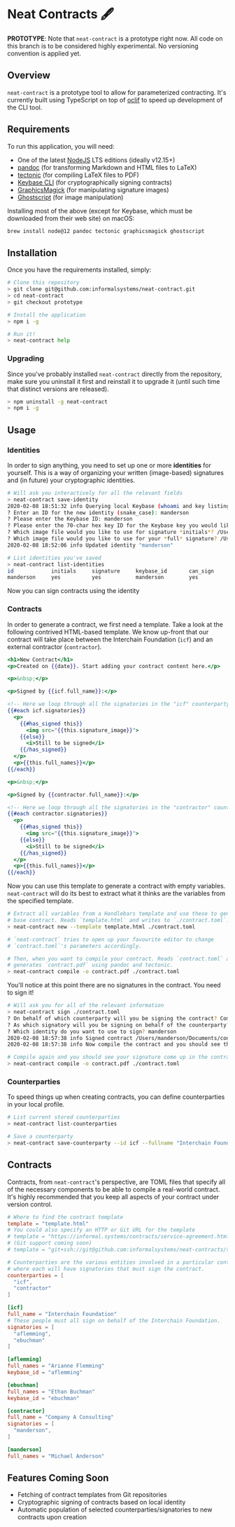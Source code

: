 # Neat Contracts 🖋

**PROTOTYPE**: Note that `neat-contract` is a prototype right now. All code on
this branch is to be considered highly experimental. No versioning convention is
applied yet.

## Overview
`neat-contract` is a prototype tool to allow for parameterized contracting. It's
currently built using TypeScript on top of [oclif](https://oclif.io/) to speed
up development of the CLI tool.

## Requirements
To run this application, you will need:

* One of the latest [NodeJS](https://nodejs.org/en/) LTS editions (ideally
  v12.15+)
* [pandoc](https://pandoc.org/) (for transforming Markdown and HTML files to
  LaTeX)
* [tectonic](https://tectonic-typesetting.github.io/en-US/) (for compiling LaTeX
  files to PDF)
* [Keybase CLI](https://keybase.io/) (for cryptographically signing contracts)
* [GraphicsMagick](http://www.graphicsmagick.org/) (for manipulating signature
  images)
* [Ghostscript](https://www.ghostscript.com/) (for image manipulation)

Installing most of the above (except for Keybase, which must be downloaded from
their web site) on macOS:

```bash
brew install node@12 pandoc tectonic graphicsmagick ghostscript
```

## Installation
Once you have the requirements installed, simply:

```bash
# Clone this repository
> git clone git@github.com:informalsystems/neat-contract.git
> cd neat-contract
> git checkout prototype

# Install the application
> npm i -g

# Run it!
> neat-contract help
```

### Upgrading
Since you've probably installed `neat-contract` directly from the repository,
make sure you uninstall it first and reinstall it to upgrade it (until such time
that distinct versions are released).

```bash
> npm uninstall -g neat-contract
> npm i -g
```

## Usage

### Identities
In order to sign anything, you need to set up one or more **identities** for
yourself. This is a way of organizing your written (image-based) signatures and
(in future) your cryptographic identities.

```bash
# Will ask you interactively for all the relevant fields
> neat-contract save-identity
2020-02-08 18:51:32 info Querying local Keybase (whoami and key listing)...
? Enter an ID for the new identity (snake_case): manderson
? Please enter the Keybase ID: manderson
? Please enter the 70-char hex key ID for the Keybase key you would like to use: 0123401234012345...
? Which image file would you like to use for signature *initials*? /Users/manderson/Documents/initials.png
? Which image file would you like to use for your *full* signature? /Users/manderson/Documents/fullsignature.png
2020-02-08 18:52:06 info Updated identity "manderson"

# List identities you've saved
> neat-contract list-identities
id            initials     signature     keybase_id       can_sign
manderson     yes          yes           manderson        yes
```

Now you can sign contracts using the identity 

### Contracts

In order to generate a contract, we first need a template. Take a look at the
following contrived HTML-based template. We know up-front that our contract will
take place between the Interchain Foundation (`icf`) and an external contractor
(`contractor`).

```hbs
<h1>New Contract</h1>
<p>Created on {{date}}. Start adding your contract content here.</p>

<p>&nbsp;</p>

<p>Signed by {{icf.full_name}}:</p>

<!-- Here we loop through all the signatories in the "icf" counterparty -->
{{#each icf.signatories}}
  <p>
    {{#has_signed this}}
      <img src="{{this.signature_image}}">
    {{else}}
      <i>Still to be signed</i>
    {{/has_signed}}
  </p>
  <p>{{this.full_names}}</p>
{{/each}}

<p>&nbsp;</p>

<p>Signed by {{contractor.full_name}}:</p>

<!-- Here we loop through all the signatories in the "contractor" counterparty -->
{{#each contractor.signatories}}
  <p>
    {{#has_signed this}}
      <img src="{{this.signature_image}}">
    {{else}}
      <i>Still to be signed</i>
    {{/has_signed}}
  </p>
  <p>{{this.full_names}}</p>
{{/each}}
```

Now you can use this template to generate a contract with empty variables.
`neat-contract` will do its best to extract what it thinks are the variables
from the specified template.

```bash
# Extract all variables from a Handlebars template and use these to generate a
# base contract. Reads `template.html` and writes to `./contract.toml`.
> neat-contract new --template template.html ./contract.toml

# `neat-contract` tries to open up your favourite editor to change
# `contract.toml`'s parameters accordingly.

# Then, when you want to compile your contract. Reads `contract.toml` and
# generates `contract.pdf` using pandoc and tectonic.
> neat-contract compile -o contract.pdf ./contract.toml
```

You'll notice at this point there are no signatures in the contract. You need to
sign it!

```bash
# Will ask you for all of the relevant information
> neat-contract sign ./contract.toml
? On behalf of which counterparty will you be signing the contract? Company A Consulting
? As which signatory will you be signing on behalf of the counterparty? Michael Anderson
? Which identity do you want to use to sign? manderson
2020-02-08 18:57:38 info Signed contract /Users/manderson/Documents/contract.toml as Michael Anderson on behalf of Company A Consulting using identity "manderson"
2020-02-08 18:57:38 info Now compile the contract and you should see the signatures in the relevant places

# Compile again and you should see your signature come up in the contract
> neat-contract compile -o contract.pdf ./contract.toml
```

### Counterparties
To speed things up when creating contracts, you can define counterparties in
your local profile.

```bash
# List current stored counterparties
> neat-contract list-counterparties

# Save a counterparty
> neat-contract save-counterparty --id icf --fullname "Interchain Foundation"
```

## Contracts
Contracts, from `neat-contract`'s perspective, are TOML files that specify all
of the necessary components to be able to compile a real-world contract. It's
highly recommended that you keep all aspects of your contract under version
control.

```toml
# Where to find the contract template
template = "template.html"
# You could also specify an HTTP or Git URL for the template
# template = "https://informal.systems/contracts/service-agreement.html"
# (Git support coming soon)
# template = "git+ssh://git@github.com:informalsystems/neat-contracts/service-agreement.html#v0.1.0"

# Counterparties are the various entities involved in a particular contract,
# where each will have signatories that must sign the contract.
counterparties = [
  "icf",
  "contractor"
]

[icf]
full_name = "Interchain Foundation"
# These people must all sign on behalf of the Interchain Foundation.
signatories = [
  "aflemming",
  "ebuchman"
]

[aflemming]
full_names = "Arianne Flemming"
keybase_id = "aflemming"

[ebuchman]
full_names = "Ethan Buchman"
keybase_id = "ebuchman"

[contractor]
full_name = "Company A Consulting"
signatories = [
  "manderson",
]

[manderson]
full_names = "Michael Anderson"
```

## Features Coming Soon

* Fetching of contract templates from Git repositories
* Cryptographic signing of contracts based on local identity
* Automatic population of selected counterparties/signatories to new contracts
  upon creation
